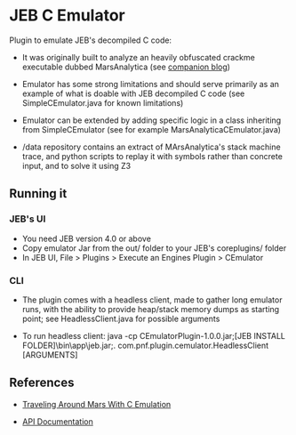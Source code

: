 # JEB C Emulator

Plugin to emulate JEB's decompiled C code:

- It was originally built to analyze an heavily obfuscated crackme executable dubbed MarsAnalytica (see [companion blog](https://www.pnfsoftware.com/blog/traveling-around-mars-with-c-emulation/))

- Emulator has some strong limitations and should serve primarily as an example of what is doable with JEB decompiled C code (see SimpleCEmulator.java for known limitations)

- Emulator can be extended by adding specific logic in a class inheriting from SimpleCEmulator (see for example MarsAnalyticaCEmulator.java)

- /data repository contains an extract of MArsAnalytica's stack machine trace, and python scripts to replay it with symbols rather than concrete input, and to solve it using Z3

## Running it

### JEB's UI

- You need JEB version 4.0 or above
- Copy emulator Jar from the out/ folder to your JEB's coreplugins/ folder
- In JEB UI, File > Plugins > Execute an Engines Plugin > CEmulator

### CLI

- The plugin comes with a headless client, made to gather long emulator runs, with the ability to provide heap/stack memory dumps as starting point; see HeadlessClient.java for possible arguments

- To run headless client: java -cp CEmulatorPlugin-1.0.0.jar;[JEB INSTALL FOLDER]\bin\app\jeb.jar;. com.pnf.plugin.cemulator.HeadlessClient [ARGUMENTS]

## References 

- [Traveling Around Mars With C Emulation](https://www.pnfsoftware.com/blog/traveling-around-mars-with-c-emulation/) 

- [API Documentation](https://www.pnfsoftware.com/jeb/apidoc/reference/packages.html)
